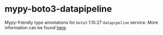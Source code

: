 # mypy-boto3-datapipeline

Mypy-friendly type annotations for `boto3` 1.10.27 `datapipeline` service.
More information can be found [here](https://github.com/vemel/mypy_boto3).
